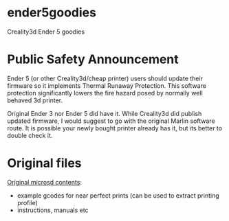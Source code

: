 # ender5goodies

Creality3d Ender 5 goodies

# Public Safety Announcement

Ender 5 (or other Creality3d/cheap printer) users should update their firmware so it implements Thermal Runaway Protection.
This software protection significantly lowers the fire hazard posed by normally well behaved 3d printer.

Original Ender 3 nor Ender 5 did have it. While Creality3d did publish updated firmware, I would suggest to go with the original Marlin software route. It is possible your newly bought printer already has it, but its better to double check it.

# Original files

[Original microsd contents](original/microsd):
* example gcodes for near perfect prints (can be used to extract printing profile)
* instructions, manuals etc
